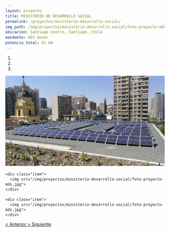```yaml
---
layout: proyecto
title: MINISTERIO DE DESARROLLO SOCIAL
permalink: /proyectos/ministerio-desarrollo-social/
img_path: /img/proyectos/ministerio-desarrollo-social/foto-proyecto-mds.jpg
ubicacion: Santiago Centro, Santiago, Chile
mandante: AES Gener
potencia_total: 81 kW
---
```


<div id="myCarousel" class="carousel slide" data-ride="carousel">
  <!-- Indicators -->
  <ol class="carousel-indicators">
    <li data-target="#myCarousel" data-slide-to="0" class="active"></li>
    <li data-target="#myCarousel" data-slide-to="1"></li>
    <li data-target="#myCarousel" data-slide-to="2"></li>
  </ol>

  <!-- Imagenes de Los Proyectos -->
  <div class="carousel-inner">
    <div class="item active">
      <img src="/img/proyectos/ministerio-desarrollo-social/foto-proyecto-mds.jpg">
    </div>

    <div class="item">
      <img src="/img/proyectos/ministerio-desarrollo-social/foto-proyecto-mds.jpg">
    </div>

    <div class="item">
      <img src="/img/proyectos/ministerio-desarrollo-social/foto-proyecto-mds.jpg">
    </div>
  </div>

  <!-- Left and right controls -->
  <a class="left carousel-control" href="#myCarousel" data-slide="prev">
    <span class="glyphicon glyphicon-chevron-left"><</span>
    <span class="sr-only">Anterior</span>
  </a>
  <a class="right carousel-control" href="#myCarousel" data-slide="next">
    <span class="glyphicon glyphicon-chevron-right">></span>
    <span class="sr-only">Siguiente</span>
  </a>
</div>
